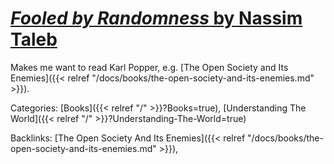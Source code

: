 # [_Fooled by Randomness_ by Nassim Taleb](https://en.wikipedia.org/wiki/Fooled_by_Randomness)

Makes me want to read Karl Popper, e.g. [The Open Society and Its Enemies]({{<
relref "/docs/books/the-open-society-and-its-enemies.md" >}}).

Categories: [Books]({{< relref "/" >}}?Books=true),
[Understanding The World]({{< relref "/" >}}?Understanding-The-World=true)

Backlinks: [The Open Society And Its Enemies]({{< relref "/docs/books/the-open-society-and-its-enemies.md" >}}), 
